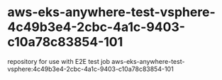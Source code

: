 # aws-eks-anywhere-test-vsphere-4c49b3e4-2cbc-4a1c-9403-c10a78c83854-101
repository for use with E2E test job aws-eks-anywhere-test-vsphere:4c49b3e4-2cbc-4a1c-9403-c10a78c83854-101
